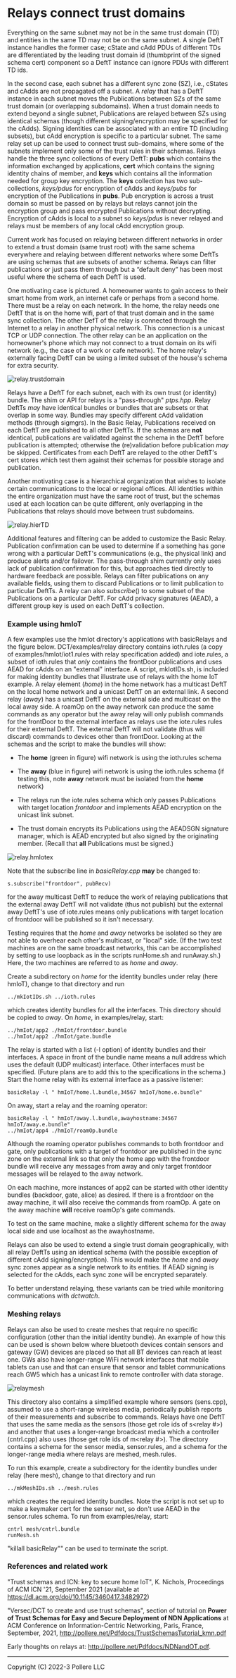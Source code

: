 # Relays connect trust domains

Everything on the same subnet may not be in the same trust domain (TD) and entities in the same TD may not be on the same subnet. A single DeftT instance handles the former case; cState and cAdd PDUs of different TDs are differentiated by the leading trust domain id (thumbprint of the signed schema cert) component so a DeftT instance can ignore PDUs with different TD ids. 

 In the second case, each subnet has a different sync zone (SZ), i.e., cStates and cAdds are not propagated off a subnet. A *relay* that has a DeftT instance in each subnet moves the Publications between SZs of the same trust domain (or overlapping subdomains).  When a trust domain needs to extend beyond a single subnet, Publications are relayed between SZs using identical schemas (though different signing/encryption may be specified for the cAdds).  Signing identities can be associated with an entire TD (including subsets), but cAdd encryption is specific to a particular subnet. The same relay set up can be used to connect trust sub-domains, where some of the subnets implement only some of the trust rules in their schemas. Relays handle the three sync collections of every DeftT: **pubs** which contains the information exchanged by applications, **cert** which contains the signing identity chains of member, and **keys** which contains all the information needed for group key encryption. The **keys** collection has two sub-collections, *keys/pdus* for encryption of cAdds and *keys/pubs* for encryption of the Publications in **pubs**. Pub encryption is across a trust domain so must be passed on by relays but relays cannot join the encryption group and pass encrypted Publications without decrypting. Encryption of cAdds is local to a subnet so *keys/pdus* is never relayed and relays must be members of any local cAdd encryption group.

Current work has focused on relaying between different networks in order to extend a trust domain (same trust root) with the same schema everywhere and relaying between different networks where some DeftTs are using schemas that are subsets of another schema. Relays can filter publications or just pass them through but a “default deny” has been most useful where the schema of each DeftT is used.

One motivating case is pictured. A homeowner wants to gain access to their smart home from work, an internet cafe or perhaps from a second home. There must be a relay on each network. In the home, the relay needs one DeftT that is on the home wifi, part of that trust domain and in the same sync collection. The other DefT of the relay is connected through the Internet to a relay in another physical network. This connection is a unicast TCP or UDP connection. The other relay can be an application on the homeowner's phone which may not connect to a trust domain on its wifi network (e.g., the case of a work or cafe network). The home relay's externally facing DeftT can be using a limited subset of the house's schema for extra security.

![relay.trustdomain](relay.trustdomain.png)

Relays have a DeftT for each subnet, each with its own trust (or identity) bundle. The shim or API for relays is a "pass-through" *ptps.hpp*. Relay DeftTs *may* have identical bundles or bundles that are subsets or that overlap in some way. Bundles may specify different cAdd validation methods (through sigmgrs). In the Basic Relay, Publications received on each DeftT are published to all other DeftTs. If the schemas are **not** identical, publications are validated against the schema in the DeftT before publication is attempted; otherwise the (re)validation before publication *may* be skipped. Certificates from each DeftT are relayed to the other DeftT's cert stores which test them against their schemas for possible storage and publication.

Another motivating case is a hierarchical organization that wishes to isolate certain communications to the local or regional offices. All identities within the entire organization must have the same root of trust, but the schemas used at each location can be quite different, only overlapping in the Publications that relays should move between trust subdomains.

![relay.hierTD](relay.hierTD.png)

Additional features and filtering can be added to customize the Basic Relay. Publication confirmation can be used to determine if a something has gone wrong with a particular DeftT's communications (e.g., the physical link) and produce alerts and/or failover. The pass-through shim currently only uses lack of publication confirmation for this, but approaches tied directly to hardware feedback are possible. Relays can filter publications on any available fields, using them to discard Publications or to limit publication to particular DeftTs. A relay can also *subscribe*() to some subset of the Publications on a particular DeftT. For cAdd privacy signatures (AEAD), a different group key is used on each DeftT's collection.

### Example using hmIoT

A few examples use the hmIot directory's applications with basicRelays and the figure below. DCT/examples/relay directory contains ioth.rules (a copy of examples/hmIot/iot1.rules with relay specification added) and iote.rules, a subset of ioth.rules that *only* contains the frontDoor publications and uses AEAD for cAdds on an "external" interface. A script, mkIotIDs.sh, is included for making identity bundles that illustrate use of relays with the home IoT example. A relay element (*home*) in the home network has a multicast DeftT on the local home network and a unicast DeftT on an external link. A second relay (*away*) has a unicast DeftT on the external side and multicast on the local away side. A roamOp on the away network can produce the same commands as any operator but the away relay will only publish commands for the frontDoor to the external interface as relays use the iote.rules rules for their external DeftT. The external DeftT will not validate (thus will discard) commands to devices other than frontDoor. Looking at the schemas and the script to make the bundles will show:

- The **home** (green in figure) wifi network is using the ioth.rules schema

- The **away** (blue in figure) wifi network is using the ioth.rules schema (if testing this, note **away** network must be isolated from the **home** network)

- The relays run the iote.rules schema which only passes Publications with target location  *frontdoor* and implements AEAD encryption on the unicast link subnet.

- The trust domain encrypts its Publications using the AEADSGN signature manager, which is AEAD encrypted but also signed by the originating member. (Recall that **all** Publications must be signed.)

![relay.hmIotex](relay.hmIotex.png)

Note that the subscribe line in *basicRelay.cpp* **may** be changed to:

    s.subscribe("frontdoor", pubRecv)

for the away multicast DeftT to reduce the work of relaying publications that the external away DeftT will not validate (thus not publish) but the external away DeftT's use of iote.rules means only publications with target location of frontdoor will be published so it isn't necessary.

Testing requires that the *home* and *away* networks be isolated so they are not able to overhear each other's multicast, or "local" side. (If the two test machines are on the same broadcast networks, this can be accomplished by setting to use loopback as in the scripts runHome.sh and runAway.sh.) Here, the two machines are referred to as *home* and *away*.

Create a subdirectory on *home* for the identity bundles under relay (here hmIoT), change to that directory and run

```
../mkIotIDs.sh ../ioth.rules
```

which creates identity bundles for all the interfaces. This directory should be copied to *away*. On *home*, in examples/relay, start:

```
../hmIot/app2 ./hmIot/frontdoor.bundle
../hmIot/app2 ./hmIot/gate.bundle
```

The relay is started with a list (-l option) of identity bundles and their interfaces. A space in front of the bundle name means a null address which uses the default (UDP multicast) interface. Other interfaces must be specified. (Future plans are to add this to the specifications in the schema.) Start the home relay with its external interface as a passive listener:

```
basicRelay -l " hmIoT/home.l.bundle,34567 hmIoT/home.e.bundle"
```

On away, start a relay and the roaming operator:

```
basicRelay -l " hmIoT/away.l.bundle,awayhostname:34567 hmIoT/away.e.bundle"
../hmIot/app4 ./hmIoT/roamOp.bundle
```

Although the roaming operator publishes commands to both frontdoor and gate, only publications with a target of frontdoor are published in the sync zone on the external link so that only the home app with the frontdoor bundle will receive any messages from away and only target frontdoor messages will be relayed to the away network. 

On each machine, more instances of app2 can be started with other identity bundles (backdoor, gate, alice) as desired. If there is a frontdoor on the away machine, it will also receive the commands from roamOp. A gate on the away machine **will** receive roamOp's gate commands.

To test on the same machine, make a slightly different schema for the away local side and use localhost as the awayhostname.

Relays can also be used to extend a single trust domain geographically, with all relay DeftTs using an identical schema (with the possible exception of different cAdd signing/encryption). This would make the *home* and *away* sync zones appear as a single network to its entities. If AEAD signing is selected for the cAdds, each sync zone will be encrypted separately.

To better understand relaying, these variants can be tried while monitoring communications with *dctwatch*.

### Meshing relays

Relays can also be used to create meshes that require no specific configuration (other than the initial identity bundle). An example of how this can be used is shown below where bluetooth devices contain sensors and gateway (GW) devices are placed so that all BT devices can reach at least one. GWs also have longer-range WiFi network interfaces that mobile tablets can use and that can ensure that sensor and tablet communications reach GW5 which has a unicast link to remote controller with data storage.

![relaymesh](relaymesh.jpg)

This directory also contains a simplified example where sensors (sens.cpp), assumed to use a short-range wireless media, periodically publish reports of their measurements and subscribe to commands. Relays have one DeftT that uses the same media as the sensors (those get role ids of s<relay #>) and another that uses a longer-range broadcast media which a controller (cntrl.cpp) also uses (those get role ids of m<relay #>). The directory contains a schema for the sensor media, sensor.rules, and a schema for the longer-range media where relays are meshed, mesh.rules.

To run this example, create a subdirectory for the identity bundles under relay (here mesh), change to that directory and run

```
../mkMeshIDs.sh ../mesh.rules
```

which creates the required identity bundles. Note the script is not set up to make a keymaker cert for the sensor net, so don't use AEAD in the sensor.rules schema. To run from examples/relay, start:

```
cntrl mesh/cntrl.bundle
runMesh.sh
```

"killall basicRelay"" can be used to terminate the script.

### References and related work

"Trust schemas and ICN: key to secure home IoT", K. Nichols, Proceedings of ACM ICN '21, September 2021 (available at https://dl.acm.org/doi/10.1145/3460417.3482972)

"Versec/DCT to create and use trust schemas", section of tutorial on **Power of Trust Schemas for Easy and Secure Deployment of NDN Applications** at ACM Conference on Information-Centric Networking, Paris, France, September, 2021, http://pollere.net/Pdfdocs/TrustSchemasTutorial_kmn.pdf

Early thoughts on relays at: http://pollere.net/Pdfdocs/NDNandOT.pdf. 

---

Copyright (C) 2022-3 Pollere LLC 
